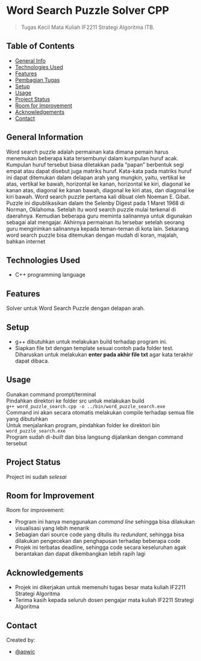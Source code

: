 # Word Search Puzzle Solver CPP
> Tugas Kecil Mata Kuliah IF2211 Strategi Algoritma ITB.

## Table of Contents
* [General Info](#general-information)
* [Technologies Used](#technologies-used)
* [Features](#features)
* [Pembagian Tugas](#pembagian-tugas)
* [Setup](#setup)
* [Usage](#usage)
* [Project Status](#project-status)
* [Room for Improvement](#room-for-improvement)
* [Acknowledgements](#acknowledgements)
* [Contact](#contact)
<!-- * [License](#license) -->


## General Information
Word search puzzle adalah permainan kata dimana pemain harus menemukan beberapa kata
tersembunyi dalam kumpulan huruf acak. Kumpulan huruf tersebut biasa diletakkan pada “papan”
berbentuk segi empat atau dapat disebut juga matriks huruf. Kata-kata pada matriks huruf ini dapat
ditemukan dalam delapan arah yang mungkin, yaitu, vertikal ke atas, vertikal ke bawah, horizontal
ke kanan, horizontal ke kiri, diagonal ke kanan atas, diagonal ke kanan bawah, diagonal ke kiri
atas, dan diagonal ke kiri bawah. Word search puzzle pertama kali dibuat oleh Noeman E. Gibat.
Puzzle ini dipublikasikan dalam the Selenby Digest pada 1 Maret 1968 di Norman, Oklahoma.
Setelah itu word search puzzle mulai terkenal di daerahnya. Kemudian beberapa guru meminta
salinannya untuk digunakan sebagai alat mengajar. Akhirnya permainan itu tersebar setelah
seorang guru mengirimkan salinannya kepada teman-teman di kota lain. Sekarang word search
puzzle bisa ditemukan dengan mudah di koran, majalah, bahkan internet


## Technologies Used
- C++ programming language


## Features
Solver untuk Word Search Puzzle dengan delapan arah.

## Setup
- g++ dibutuhkan untuk melakukan build terhadap program ini.
- Siapkan file txt dengan template sesuai contoh pada folder test. Diharuskan untuk melakukan **enter pada akhir file txt** agar kata terakhir dapat dibaca.

## Usage
Gunakan command prompt/terminal\
Pindahkan direktori ke folder src untuk melakukan build\
`g++ word_puzzle_search.cpp -o ../bin/word_puzzle_search.exe`\
Command ini akan secara otomatis melakukan compile terhadap semua file yang dibutuhkan\
Untuk menjalankan program, pindahkan folder ke direktori bin\
`word_puzzle_search.exe`\
Program sudah di-_built_ dan bisa langsung dijalankan dengan command tersebut

## Project Status
Project ini sudah  _selesai_ 

## Room for Improvement
Room for improvement:
- Program ini hanya menggunakan _command line_ sehingga bisa dilakukan visualisasi yang lebih menarik
- Sebagian dari source code yang ditulis itu _redundant_, sehingga bisa dilakukan pengecekan dan penghapusan terhadap beberapa code
- Projek ini terbatas deadline, sehingga code secara keseluruhan agak berantakan dan dapat dikembangkan lebih rapih lagi

## Acknowledgements
- Projek ini dikerjakan untuk memenuhi tugas besar mata kuliah IF2211 Strategi Algoritma
- Terima kasih kepada seluruh dosen pengajar mata kuliah IF2211 Strategi Algoritma

## Contact
Created by:
- [@apwic](https://github.com/apwic)
<!-- Optional -->
<!-- ## License -->
<!-- This project is open source and available under the [... License](). -->

<!-- You don't have to include all sections - just the one's relevant to your project -->
